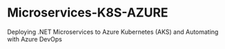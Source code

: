 # Microservices-K8S-AZURE
Deploying .NET Microservices to Azure Kubernetes (AKS) and Automating with Azure DevOps